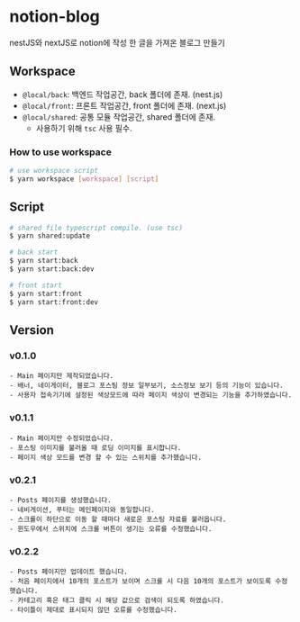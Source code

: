 # notion-blog

nestJS와 nextJS로 notion에 작성 한 글을 가져온 블로그 만들기

## Workspace

- `@local/back`: 백엔드 작업공간, back 폴더에 존재. (nest.js)
- `@local/front`: 프론트 작업공간, front 폴더에 존재. (next.js)
- `@local/shared`: 공통 모듈 작업공간, shared 폴더에 존재.
    - 사용하기 위해 `tsc` 사용 필수.

### How to use workspace

```bash
# use workspace script
$ yarn workspace [workspace] [script]
```

## Script

```bash
# shared file typescript compile. (use tsc)
$ yarn shared:update

# back start
$ yarn start:back
$ yarn start:back:dev

# front start
$ yarn start:front
$ yarn start:front:dev
```

## Version

### v0.1.0

```text
- Main 페이지만 제작되었습니다.
- 배너, 네이게이터, 블로그 포스팅 정보 일부보기, 소스정보 보기 등의 기능이 있습니다.
- 사용자 접속기기에 설정된 색상모드에 따라 페이지 색상이 변경되는 기능을 추가하였습니다.
```

### v0.1.1

```text
- Main 페이지만 수정되었습니다.
- 포스팅 이미지를 불러올 때 로딩 이미지를 표시합니다.
- 페이지 색상 모드를 변경 할 수 있는 스위치를 추가했습니다.
```

### v0.2.1

```text
- Posts 페이지를 생성했습니다.
- 네비게이션, 푸터는 메인페이지와 동일합니다.
- 스크롤이 하단으로 이동 할 때마다 새로운 포스팅 자료를 불러옵니다.
- 윈도우에서 스위치에 스크롤 버튼이 생기는 오류를 수정했습니다.
```

### v0.2.2

```text
- Posts 페이지만 업데이트 했습니다.
- 처음 페이지에서 10개의 포스트가 보이며 스크롤 시 다음 10개의 포스트가 보이도록 수정햇습니다.
- 카테고리 혹은 태그 클릭 시 해당 값으로 검색이 되도록 하였습니다.
- 타이틀이 제대로 표시되지 않던 오류를 수정했습니다.
```